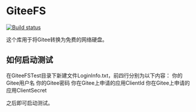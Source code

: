 # GiteeFS
[![Build status](https://ci.appveyor.com/api/projects/status/u1jfsibjfcubew6f?svg=true)](https://ci.appveyor.com/project/SmallLuma/giteefs)

这个库用于将Gitee转换为免费的网络硬盘。

## 如何启动测试
在GiteeFSTest目录下新建文件LoginInfo.txt，前四行分别为以下内容：
你的Gitee用户名
你的Gitee密码
你在Gitee上申请的应用ClientId
你在Gitee上申请的应用ClientSecret

之后即可启动测试。
